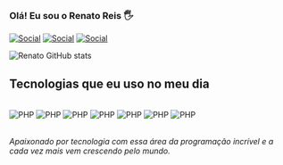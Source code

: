 ### Olá! Eu sou o Renato Reis 🖐️

[![Social](https://img.shields.io/badge/LinkedIn-0077B5?style=for-the-badge&logo=linkedin&logoColor=white)](https://www.linkedin.com/in/renato-reis-b47b491aa/)
[![Social](https://img.shields.io/badge/GitHub-100000?style=for-the-badge&logo=github&logoColor=white)](https://github.com/renato203)
[![Social](https://img.shields.io/badge/Instagram-E4405F?style=for-the-badge&logo=instagram&logoColor=white)](https://www.instagram.com/renatoo.reiss/)

![Renato GitHub stats](https://github-readme-stats.vercel.app/api?username=renato203&show_icons=true&theme=merko)

## Tecnologias que eu uso no meu dia

<div style="display: inline_block"><br/>
<img alt="PHP" src="https://img.shields.io/badge/HTML5-E34F26?style=for-the-badge&logo=html5&logoColor=white"/>
<img alt="PHP" src="https://img.shields.io/badge/CSS3-1572B6?style=for-the-badge&logo=css3&logoColor=white"/>
<img alt="PHP" src="https://img.shields.io/badge/JavaScript-323330?style=for-the-badge&logo=javascript&logoColor=F7DF1E"/>
<img alt="PHP" src="https://img.shields.io/badge/PHP-777BB4?style=for-the-badge&logo=php&logoColor=white"/>
<img alt="PHP" src="https://img.shields.io/badge/Laravel-FF2D20?style=for-the-badge&logo=laravel&logoColor=white"/>
<img alt="PHP" src="https://img.shields.io/badge/MySQL-00000F?style=for-the-badge&logo=mysql&logoColor=white"/>
<img alt="PHP" src="https://img.shields.io/badge/GIT-E44C30?style=for-the-badge&logo=git&logoColor=white"/>
</div><br/>

<i>Apaixonado por tecnologia com essa  área da programação incrível e a cada vez mais vem crescendo pelo mundo.</i>

